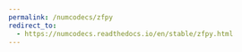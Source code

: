 ```yaml
---
permalink: /numcodecs/zfpy
redirect_to:
  - https://numcodecs.readthedocs.io/en/stable/zfpy.html
---
```

